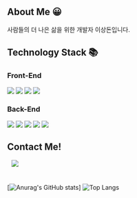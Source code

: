 ## About Me 😀
사람들의 더 나은 삶을 위한 개발자 이상돈입니다.

## Technology Stack 📚

### Front-End

<div>
    <img src="https://img.shields.io/badge/html5-E34F26?style=for-the-badge&logo=html5&logoColor=white" style="margin-right:'5px'"> 
    <img src="https://img.shields.io/badge/css-1572B6?style=for-the-badge&logo=css3&logoColor=white"> 
    <img src="https://img.shields.io/badge/javascript-F7DF1E?style=for-the-badge&logo=javascript&logoColor=black"> 
     <img src="https://img.shields.io/badge/react-61DAFB?style=for-the-badge&logo=react&logoColor=black">
</div>

### Back-End

<div>
    <img src="https://img.shields.io/badge/node.js-339933?style=for-the-badge&logo=Node.js&logoColor=white">
    <img src="https://img.shields.io/badge/express-000000?style=for-the-badge&logo=express&logoColor=white">
    <img src="https://img.shields.io/badge/mysql-4479A1?style=for-the-badge&logo=mysql&logoColor=white"> 
    <img src="https://img.shields.io/badge/mongoDB-47A248?style=for-the-badge&logo=MongoDB&logoColor=white">
    <img src="https://img.shields.io/badge/firebase-FFCA28?style=for-the-badge&logo=firebase&logoColor=white">
</div>




## Contact Me!

<a href="https://instagram.com/doniii__i">
    <img 
        src="http://img.shields.io/badge/-Instagram-black?style=flat&logo=Instagram&link=https://instagram.com/doniii__i/"
        style="height : auto; margin-left : 10px; margin-right : 10px;"/>
</a>

#
[![Anurag's GitHub stats](https://github-readme-stats-git-masterorgs-github-readme-stats-team.vercel.app/api?username=ssangdon&show_icons=true&theme=highcontrast&include_orgs=true)]
![Top Langs](https://github-readme-stats.vercel.app/api/top-langs/?username=ssangdon&layout=compact&theme=radical)
